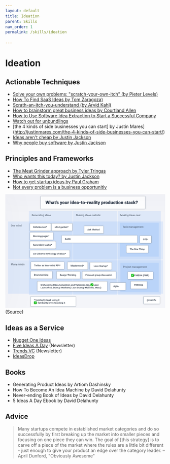 ```yaml
---
layout: default
title: Ideation
parent: Skills
nav_order: 1
permalink: /skills/ideation

---
```


# Ideation


## Actionable Techniques

- [Solve your own problems: "scratch-your-own-itch" (by Pieter Levels)](https://makebook.io/#2)
- [How To Find SaaS Ideas by Tom Zaragoza)](https://tomzaragoza.com/how-to-find-saas-ideas)
- [Scrath-an-itch-you-understand (by Arvid Kahl)](https://news.ycombinator.com/item?id=23290536)
- [How to brainstorm great business ideas by Courtland Allen](https://www.indiehackers.com/post/how-to-brainstorm-great-business-ideas-ab51c3d51c)
- [How to Use Software Idea Extraction to Start a Successful Company](https://ninjaoutreach.com/idea-extraction/)
- [Watch out for unbundlings](http://jakobgreenfeld.com/unbundlings)
- [the 4 kinds of side businesses you can start] by Justin Mares](http://justinmares.com/the-4-kinds-of-side-businesses-you-can-start/)
- [Ideas aren't cheap by Justin Jackson](https://justinjackson.ca/good-ideas)
- [Why people buy software by Justin Jackson](https://justinjackson.ca/why-people-buy-software)


## Principles and Frameworks

- [The Meat Grinder approach by Tyler Tringas](https://tylertringas.com/business-ideas-meat-grinder/)
- [Who wants this today? by Justin Jackson](https://justinjackson.ca/today)
- [How to get startup ideas by Paul Graham](http://paulgraham.com/startupideas.html)
- [Not every problem is a business opportunitiy](https://hunterwalk.com/2019/01/12/podcast-discovery-is-a-problem-but-its-not-a-company/)


![](/assets/images/stack.png)
([Source](https://twitter.com/Roamfu/status/1277509784258969601))

## Ideas as a Service

- [Nugget One Ideas](https://nugget.one/ideas)
- [Five Ideas A Day](https://www.fiveideasaday.com/) (Newsletter)
- [Trends.VC](https://join.trends.vc/) (Newsletter)
- [IdeasDrop](https://www.ideasdrop.com/)

## Books

- Generating Product Ideas by Artiom Dashinsky
- How To Become An Idea Machine by David Delahunty
- Never-ending Book of Ideas by David Delahunty
- 5 Ideas A Day Ebook by David Delahunty

## Advice

> Many startups compete in established market categories and do so successfully by first breaking up the market into smaller pieces and focusing on one piece they can win. The goal of [this strategy] is to carve off a piece of the market where the rules are a little bit different - just enough to give your product an edge over the category leader. – April Dunford, "Obviously Awesome"
